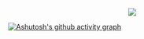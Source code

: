 <div align="center">
  <img  src="https://github-readme-streak-stats.herokuapp.com?user=hombin&theme=onedark&date_format=M%20j%5B%2C%20Y%5D" />
</div>

[![Ashutosh's github activity graph](https://github-readme-activity-graph.cyclic.app/graph?username=hombin)](https://github.com/ashutosh00710/github-readme-activity-graph)

